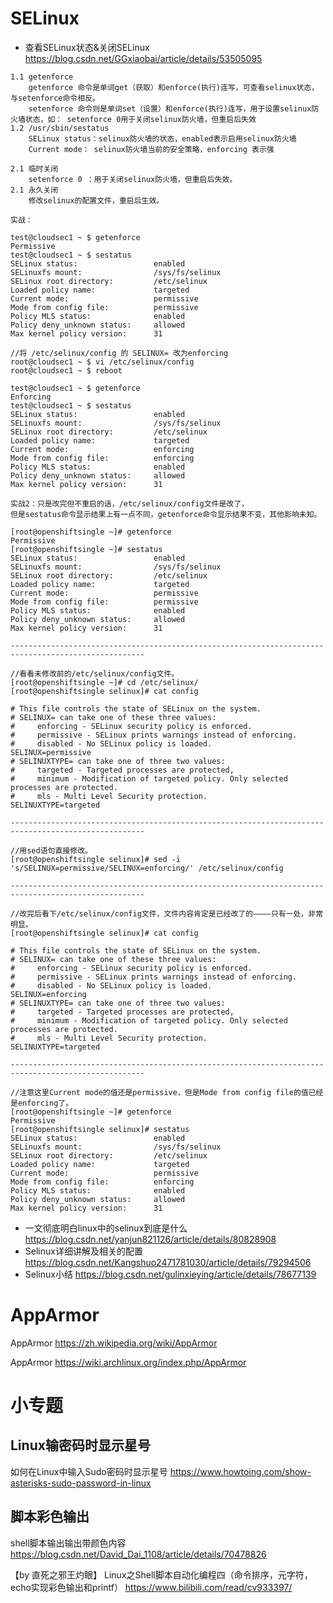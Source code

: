 
# SELinux

- 查看SELinux状态&关闭SELinux https://blog.csdn.net/GGxiaobai/article/details/53505095
```
1.1 getenforce
    getenforce 命令是单词get（获取）和enforce(执行)连写，可查看selinux状态，与setenforce命令相反。
    setenforce 命令则是单词set（设置）和enforce(执行)连写，用于设置selinux防火墙状态，如： setenforce 0用于关闭selinux防火墙，但重启后失效
1.2 /usr/sbin/sestatus
    SELinux status：selinux防火墙的状态，enabled表示启用selinux防火墙
    Current mode： selinux防火墙当前的安全策略，enforcing 表示强

2.1 临时关闭
    setenforce 0 ：用于关闭selinux防火墙，但重启后失效。
2.1 永久关闭
    修改selinux的配置文件，重启后生效。
```

```
实战：

test@cloudsec1 ~ $ getenforce
Permissive
test@cloudsec1 ~ $ sestatus
SELinux status:                 enabled
SELinuxfs mount:                /sys/fs/selinux
SELinux root directory:         /etc/selinux
Loaded policy name:             targeted
Current mode:                   permissive
Mode from config file:          permissive
Policy MLS status:              enabled
Policy deny_unknown status:     allowed
Max kernel policy version:      31

//将 /etc/selinux/config 的 SELINUX= 改为enforcing
root@cloudsec1 ~ $ vi /etc/selinux/config
root@cloudsec1 ~ $ reboot

test@cloudsec1 ~ $ getenforce
Enforcing
test@cloudsec1 ~ $ sestatus
SELinux status:                 enabled
SELinuxfs mount:                /sys/fs/selinux
SELinux root directory:         /etc/selinux
Loaded policy name:             targeted
Current mode:                   enforcing
Mode from config file:          enforcing
Policy MLS status:              enabled
Policy deny_unknown status:     allowed
Max kernel policy version:      31
```

```
实战2：只是改完但不重启的话，/etc/selinux/config文件是改了，
但是sestatus命令显示结果上有一点不同，getenforce命令显示结果不变，其他影响未知。

[root@openshiftsingle ~]# getenforce
Permissive
[root@openshiftsingle ~]# sestatus
SELinux status:                 enabled
SELinuxfs mount:                /sys/fs/selinux
SELinux root directory:         /etc/selinux
Loaded policy name:             targeted
Current mode:                   permissive
Mode from config file:          permissive
Policy MLS status:              enabled
Policy deny_unknown status:     allowed
Max kernel policy version:      31

----------------------------------------------------------------------------------------------------

//看看未修改前的/etc/selinux/config文件。
[root@openshiftsingle ~]# cd /etc/selinux/
[root@openshiftsingle selinux]# cat config

# This file controls the state of SELinux on the system.
# SELINUX= can take one of these three values:
#     enforcing - SELinux security policy is enforced.
#     permissive - SELinux prints warnings instead of enforcing.
#     disabled - No SELinux policy is loaded.
SELINUX=permissive
# SELINUXTYPE= can take one of three two values:
#     targeted - Targeted processes are protected,
#     minimum - Modification of targeted policy. Only selected processes are protected.
#     mls - Multi Level Security protection.
SELINUXTYPE=targeted

----------------------------------------------------------------------------------------------------

//用sed语句直接修改。
[root@openshiftsingle selinux]# sed -i 's/SELINUX=permissive/SELINUX=enforcing/' /etc/selinux/config

----------------------------------------------------------------------------------------------------

//改完后看下/etc/selinux/config文件，文件内容肯定是已经改了的————只有一处，非常明显。
[root@openshiftsingle selinux]# cat config

# This file controls the state of SELinux on the system.
# SELINUX= can take one of these three values:
#     enforcing - SELinux security policy is enforced.
#     permissive - SELinux prints warnings instead of enforcing.
#     disabled - No SELinux policy is loaded.
SELINUX=enforcing
# SELINUXTYPE= can take one of three two values:
#     targeted - Targeted processes are protected,
#     minimum - Modification of targeted policy. Only selected processes are protected.
#     mls - Multi Level Security protection.
SELINUXTYPE=targeted

----------------------------------------------------------------------------------------------------

//注意这里Current mode的值还是permissive，但是Mode from config file的值已经是enforcing了。
[root@openshiftsingle ~]# getenforce
Permissive
[root@openshiftsingle selinux]# sestatus
SELinux status:                 enabled
SELinuxfs mount:                /sys/fs/selinux
SELinux root directory:         /etc/selinux
Loaded policy name:             targeted
Current mode:                   permissive
Mode from config file:          enforcing
Policy MLS status:              enabled
Policy deny_unknown status:     allowed
Max kernel policy version:      31
```

- 一文彻底明白linux中的selinux到底是什么 https://blog.csdn.net/yanjun821126/article/details/80828908
- Selinux详细讲解及相关的配置 https://blog.csdn.net/Kangshuo2471781030/article/details/79294506
- Selinux小结 https://blog.csdn.net/gulinxieying/article/details/78677139

# AppArmor

AppArmor https://zh.wikipedia.org/wiki/AppArmor

AppArmor https://wiki.archlinux.org/index.php/AppArmor

# 小专题

## Linux输密码时显示星号

如何在Linux中输入Sudo密码时显示星号 https://www.howtoing.com/show-asterisks-sudo-password-in-linux

## 脚本彩色输出

shell脚本输出输出带颜色内容 https://blog.csdn.net/David_Dai_1108/article/details/70478826

【by 直死之邪王灼眼】 Linux之Shell脚本自动化编程四（命令排序，元字符，echo实现彩色输出和printf） https://www.bilibili.com/read/cv933397/
